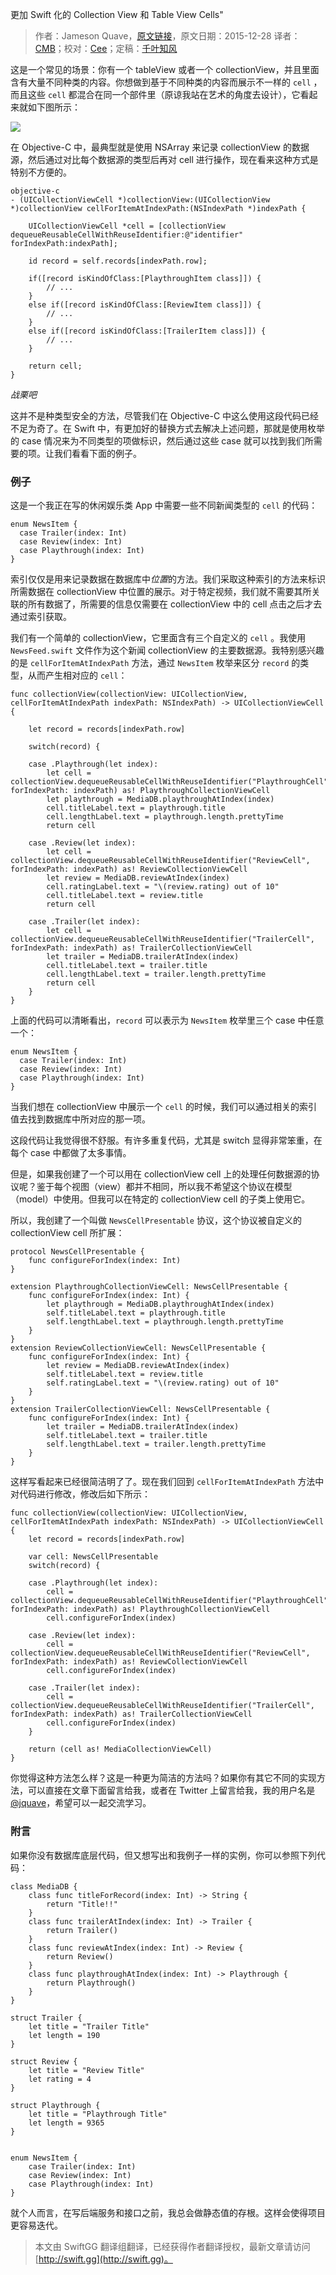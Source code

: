 更加 Swift 化的 Collection View 和 Table View Cells"

> 作者：Jameson Quave，[原文链接](http://jamesonquave.com/blog/being-swifty-with-collection-view-and-table-view-cells/)，原文日期：2015-12-28
> 译者：[CMB](https://github.com/chenmingbiao)；校对：[Cee](https://github.com/Cee)；定稿：[千叶知风](http://weibo.com/xiaoxxiao)
  










这是一个常见的场景：你有一个 tableView 或者一个 collectionView，并且里面含有大量不同种类的内容。你想做到基于不同种类的内容而展示不一样的 `cell` ，而且这些 `cell` 都混合在同一个部件里（原谅我站在艺术的角度去设计），它看起来就如下图所示：


![](http://swift.gg/img/articles/being-swifty-with-collection-view-and-table-view-cells/53092553e2ff9f43.png1454341216.473366) 

在 Objective-C 中，最典型就是使用 NSArray 来记录 collectionView 的数据源，然后通过对比每个数据源的类型后再对 cell 进行操作，现在看来这种方式是特别不方便的。

    objective-c
    - (UICollectionViewCell *)collectionView:(UICollectionView *)collectionView cellForItemAtIndexPath:(NSIndexPath *)indexPath {
    
        UICollectionViewCell *cell = [collectionView dequeueReusableCellWithReuseIdentifier:@"identifier" forIndexPath:indexPath];
     
        id record = self.records[indexPath.row];
     
        if([record isKindOfClass:[PlaythroughItem class]]) {
            // ...
        }
        else if([record isKindOfClass:[ReviewItem class]]) {
            // ...
        }
        else if([record isKindOfClass:[TrailerItem class]]) {
            // ...
        }
     
        return cell;
    }
*战栗吧*

这并不是种类型安全的方法，尽管我们在 Objective-C 中这么使用这段代码已经不足为奇了。在 Swift 中，有更加好的替换方式去解决上述问题，那就是使用枚举的 case 情况来为不同类型的项做标识，然后通过这些 case 就可以找到我们所需要的项。让我们看看下面的例子。

### 例子

这是一个我正在写的休闲娱乐类 App 中需要一些不同新闻类型的 `cell` 的代码：

    
    enum NewsItem {
      case Trailer(index: Int)
      case Review(index: Int)
      case Playthrough(index: Int)
    }

索引仅仅是用来记录数据在数据库中*位置*的方法。我们采取这种索引的方法来标识所需数据在 collectionView 中位置的展示。对于特定视频，我们就不需要其所关联的所有数据了，所需要的信息仅需要在 collectionView 中的 cell 点击之后才去通过索引获取。

我们有一个简单的 collectionView，它里面含有三个自定义的 `cell` 。我使用 `NewsFeed.swift` 文件作为这个新闻 collectionView 的主要数据源。我特别感兴趣的是 `cellForItemAtIndexPath` 方法，通过 `NewsItem` 枚举来区分 `record` 的类型，从而产生相对应的 `cell`：

    
    func collectionView(collectionView: UICollectionView, cellForItemAtIndexPath indexPath: NSIndexPath) -> UICollectionViewCell {
    
        let record = records[indexPath.row]
     
        switch(record) {
     
        case .Playthrough(let index): 
            let cell = collectionView.dequeueReusableCellWithReuseIdentifier("PlaythroughCell", forIndexPath: indexPath) as! PlaythroughCollectionViewCell
            let playthrough = MediaDB.playthroughAtIndex(index)
            cell.titleLabel.text = playthrough.title
            cell.lengthLabel.text = playthrough.length.prettyTime
            return cell
     
        case .Review(let index):
            let cell = collectionView.dequeueReusableCellWithReuseIdentifier("ReviewCell", forIndexPath: indexPath) as! ReviewCollectionViewCell
            let review = MediaDB.reviewAtIndex(index)
            cell.ratingLabel.text = "\(review.rating) out of 10"
            cell.titleLabel.text = review.title
            return cell
     
        case .Trailer(let index):
            let cell = collectionView.dequeueReusableCellWithReuseIdentifier("TrailerCell", forIndexPath: indexPath) as! TrailerCollectionViewCell
            let trailer = MediaDB.trailerAtIndex(index)
            cell.titleLabel.text = trailer.title
            cell.lengthLabel.text = trailer.length.prettyTime
            return cell
        }
    }

上面的代码可以清晰看出，`record` 可以表示为 `NewsItem` 枚举里三个 case 中任意一个：

    
    enum NewsItem {
      case Trailer(index: Int)
      case Review(index: Int)
      case Playthrough(index: Int)
    }

当我们想在 collectionView 中展示一个 `cell` 的时候，我们可以通过相关的索引值去找到数据库中所对应的那一项。

这段代码让我觉得很不舒服。有许多重复代码，尤其是 switch 显得非常笨重，在每个 case 中都做了太多事情。

但是，如果我创建了一个可以用在 collectionView cell 上的处理任何数据源的协议呢？鉴于每个视图（view）都并不相同，所以我不希望这个协议在模型（model）中使用。但我可以在特定的 collectionView cell 的子类上使用它。

所以，我创建了一个叫做 `NewsCellPresentable` 协议，这个协议被自定义的 collectionView cell 所扩展：

    
    protocol NewsCellPresentable {
        func configureForIndex(index: Int)
    }
     
    extension PlaythroughCollectionViewCell: NewsCellPresentable {
        func configureForIndex(index: Int) {
            let playthrough = MediaDB.playthroughAtIndex(index)
            self.titleLabel.text = playthrough.title
            self.lengthLabel.text = playthrough.length.prettyTime
        }
    }
    extension ReviewCollectionViewCell: NewsCellPresentable {
        func configureForIndex(index: Int) {
            let review = MediaDB.reviewAtIndex(index)
            self.titleLabel.text = review.title
            self.ratingLabel.text = "\(review.rating) out of 10"
        }
    }
    extension TrailerCollectionViewCell: NewsCellPresentable {
        func configureForIndex(index: Int) {
            let trailer = MediaDB.trailerAtIndex(index)
            self.titleLabel.text = trailer.title
            self.lengthLabel.text = trailer.length.prettyTime
        }
    }

这样写看起来已经很简洁明了了。现在我们回到 `cellForItemAtIndexPath` 方法中对代码进行修改，修改后如下所示：

    
    func collectionView(collectionView: UICollectionView, cellForItemAtIndexPath indexPath: NSIndexPath) -> UICollectionViewCell {
        let record = records[indexPath.row]
     
        var cell: NewsCellPresentable
        switch(record) {
     
        case .Playthrough(let index):
            cell = collectionView.dequeueReusableCellWithReuseIdentifier("PlaythroughCell", forIndexPath: indexPath) as! PlaythroughCollectionViewCell
            cell.configureForIndex(index)
     
        case .Review(let index):
            cell = collectionView.dequeueReusableCellWithReuseIdentifier("ReviewCell", forIndexPath: indexPath) as! ReviewCollectionViewCell
            cell.configureForIndex(index)
     
        case .Trailer(let index):
            cell = collectionView.dequeueReusableCellWithReuseIdentifier("TrailerCell", forIndexPath: indexPath) as! TrailerCollectionViewCell
            cell.configureForIndex(index)
        }
     
        return (cell as! MediaCollectionViewCell)
    }

你觉得这种方法怎么样？这是一种更为简洁的方法吗？如果你有其它不同的实现方法，可以直接在文章下面留言给我，或者在 Twitter 上留言给我，我的用户名是 [@jquave](https://twitter.com/jquave)，希望可以一起交流学习。

### 附言

如果你没有数据库底层代码，但又想写出和我例子一样的实例，你可以参照下列代码：

    
    class MediaDB {
        class func titleForRecord(index: Int) -> String {
            return "Title!!"
        }
        class func trailerAtIndex(index: Int) -> Trailer {
            return Trailer()
        }
        class func reviewAtIndex(index: Int) -> Review {
            return Review()
        }
        class func playthroughAtIndex(index: Int) -> Playthrough {
            return Playthrough()
        }
    }
     
    struct Trailer {
        let title = "Trailer Title"
        let length = 190
    }
     
    struct Review {
        let title = "Review Title"
        let rating = 4
    }
     
    struct Playthrough {
        let title = "Playthrough Title"
        let length = 9365
    }
     
     
    enum NewsItem {
        case Trailer(index: Int)
        case Review(index: Int)
        case Playthrough(index: Int)
    }

就个人而言，在写后端服务和接口之前，我总会做静态值的存根。这样会使得项目更容易迭代。
> 本文由 SwiftGG 翻译组翻译，已经获得作者翻译授权，最新文章请访问 [http://swift.gg](http://swift.gg)。